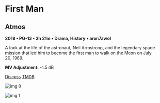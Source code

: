# First Man

## Atmos

**2018 • PG-13 • 2h 21m • Drama, History • aron7awol**

A look at the life of the astronaut, Neil Armstrong, and the legendary space mission that led him to become the first man to walk on the Moon on July 20, 1969.

**MV Adjustment:** -1.5 dB

[Discuss](https://www.avsforum.com/threads/bass-eq-for-filtered-movies.2995212/post-57313516)  [TMDB](369972)

![img 0](https://i.imgur.com/P2TGZz2.jpg)

![img 1](https://i.imgur.com/tuInWYW.png)


